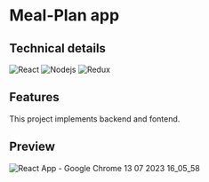 # Meal-Plan app
## Technical details

![React](https://camo.githubusercontent.com/fff2f18c990d0a0f8c854f1e83e4fabcff73f46999a405e4c5dee0b8d12cd1b5/68747470733a2f2f696d672e736869656c64732e696f2f62616467652f72656163742d3631444146422e7376673f267374796c653d666f722d7468652d6261646765266c6f676f3d7265616374266c6f676f436f6c6f723d666666)
![Nodejs](https://camo.githubusercontent.com/214e185bf59fe60a963f21d9e3f83d30a86e59b8ada4ef5bc8998e0bfc2f32a1/68747470733a2f2f696d672e736869656c64732e696f2f62616467652f6e6f64652e6a732d3930433533462e7376673f267374796c653d666f722d7468652d6261646765266c6f676f3d6e6f64652e6a73266c6f676f436f6c6f723d666666)
![Redux](https://camo.githubusercontent.com/9bb2580411576db130fee2e51a0d2f6187563d00eff4ff80b5aba8b97de5fbd2/68747470733a2f2f696d672e736869656c64732e696f2f62616467652f72656475782d3736344142432e7376673f267374796c653d666f722d7468652d6261646765266c6f676f3d7265647578266c6f676f436f6c6f723d666666)


## Features
This project implements backend and fontend.


## Preview

![React App - Google Chrome 13 07 2023 16_05_58](https://github.com/TatianaBrt/meal-plan-frontend/assets/115479875/da425948-112b-4fcc-8075-a31eb7626df4)


